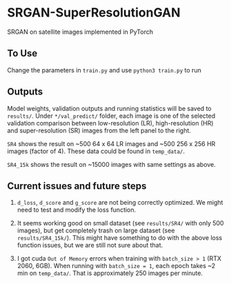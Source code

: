 # SRGAN-SuperResolutionGAN
SRGAN on satellite images implemented in PyTorch

## To Use

Change the parameters in `train.py` and use `python3 train.py` to run


## Outputs

Model weights, validation outputs and running statistics will be saved to `results/`. Under `*/val_predict/` folder, each image is one of the selected validation comparison between low-resolution (LR), high-resolution (HR) and super-resolution (SR) images from the left panel to the right.

`SR4` shows the result on ~500 64 x 64 LR images and ~500 256 x 256 HR images (factor of 4). These data could be found in `temp_data/`.

`SR4_15k` shows the result on ~15000 images with same settings as above.


## Current issues and future steps

1. `d_loss`, `d_score` and `g_score` are not being correctly optimized. We might need to test and modify the loss function.

2. It seems working good on small dataset (see `results/SR4/` with only 500 images), but get completely trash on large dataset (see `results/SR4_15k/`). This might have something to do with the above loss function issues, but we are still not sure about that.

3. I got cuda `Out of Memory` errors when training with `batch_size > 1` (RTX 2060, 6GB). When running with `batch_size = 1`, each epoch takes ~2 min on `temp_data/`. That is approximately 250 images per minute.
